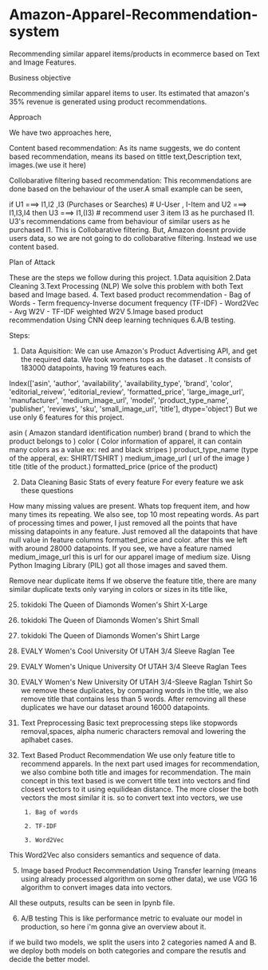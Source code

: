 # Amazon-Apparel-Recommendation-system

Recommending similar apparel items/products in ecommerce based on Text and Image Features.

Business objective

Recommending similar apparel items to user. Its estimated that amazon's 35% revenue is generated using product recommendations.

Approach

We have two approaches here,

Content based recommendation: As its name suggests, we do content based recommendation, means its based on tittle text,Description text, images.(we use it here)

Collobarative filtering based recommendation: This recommendations are done based on the behaviour of the user.A small example can be seen,

if    U1 ===> I1,I2 ,I3   (Purchases or Searches)   # U-User , I-Item
and   U2 ===> I1,I3,I4
then  U3 ===> I1,(I3)      # recommend user 3 item I3 as he purchased I1.
U3's recommendations came from behaviour of similar users as he purchased I1. This is Collobarative filtering. But, Amazon doesnt provide users data, so we are not going to do collobarative filtering. Instead we use content based.

Plan of Attack

These are the steps we follow during this project.
1.Data aquisition
2.Data Cleaning
3.Text Processing (NLP)
We solve this problem with both Text based and Image based. 
4. Text based product recommendation - Bag of Words - Term frequency-Inverse document frequency (TF-IDF) - Word2Vec - Avg W2V - TF-IDF weighted W2V
5.Image based product recommendation
Using CNN deep learning techniques
6.A/B testing.

Steps:

1. Data Aquisition:
We can use Amazon's Product Advertising API, and get the required data. We took womens tops as the dataset . It consists of 183000 datapoints, having 19 features each.

Index(['asin', 'author', 'availability', 'availability_type', 'brand', 'color',
       'editorial_reivew', 'editorial_review', 'formatted_price',
       'large_image_url', 'manufacturer', 'medium_image_url', 'model',
       'product_type_name', 'publisher', 'reviews', 'sku', 'small_image_url',
       'title'],
      dtype='object')
But we use only 6 features for this project.

asin ( Amazon standard identification number)
brand ( brand to which the product belongs to )
color ( Color information of apparel, it can contain many colors as a value ex: red and black stripes )
product_type_name (type of the apperal, ex: SHIRT/TSHIRT )
medium_image_url ( url of the image )
title (title of the product.)
formatted_price (price of the product)


2. Data Cleaning
Basic Stats of every feature
For every feature we ask these questions

How many missing values are present.
Whats top frequent item, and how many times its repeating.
We also see, top 10 most repeating words.
As part of processing times and power, I just removed all the points that have missing datapoints in any feature. Just removed all the datapoints that have null value in feature columns formatted_price and color. after this we left with around 28000 datapoints. If you see, we have a feature named medium_image_url this is url for our apparel image of medium size. Uisng Python Imaging Library (PIL) got all those images and saved them.

Remove near duplicate items
If we observe the feature title, there are many similar duplicate texts only varying in colors or sizes in its title like,

25. tokidoki The Queen of Diamonds Women's Shirt X-Large
26. tokidoki The Queen of Diamonds Women's Shirt Small
27. tokidoki The Queen of Diamonds Women's Shirt Large

75004.  EVALY Women's Cool University Of UTAH 3/4 Sleeve Raglan Tee
109225. EVALY Women's Unique University Of UTAH 3/4 Sleeve Raglan Tees
120832. EVALY Women's New University Of UTAH 3/4-Sleeve Raglan Tshirt
So we remove these duplicates, by comparing words in the title, we also remove title that contains less than 5 words. After removing all these duplicates we have our dataset around 16000 datapoints.

3. Text Preprocessing
Basic text preprocessing steps like stopwords removal,spaces, alpha numeric characters removal and lowering the aplhabet cases.

4. Text Based Product Recommendation
We use only feature title to recommend apparels. In the next part used images for recommendation, we also combine both title and images for recommendation. The main concept in this text based is we convert title text into vectors and find closest vectors to it using equilidean distance. The more closer the both vectors the most similar it is. so to convert text into vectors, we use

        1. Bag of words

        2. TF-IDF

        3. Word2Vec

This Word2Vec also considers semantics and sequence of data.


5. Image based Product Recommendation
Using Transfer learning (means using already processed algorithm on some other data), we use VGG 16 algorithm to convert images data into vectors.

All these outputs, results can be seen in Ipynb file.

6. A/B testing
This is like performance metric to evaluate our model in production, so here i'm gonna give an overview about it.

if we build two models, we split the users into 2 categories named A and B. we deploy both models on both categories and compare the resutls and decide the better model.



